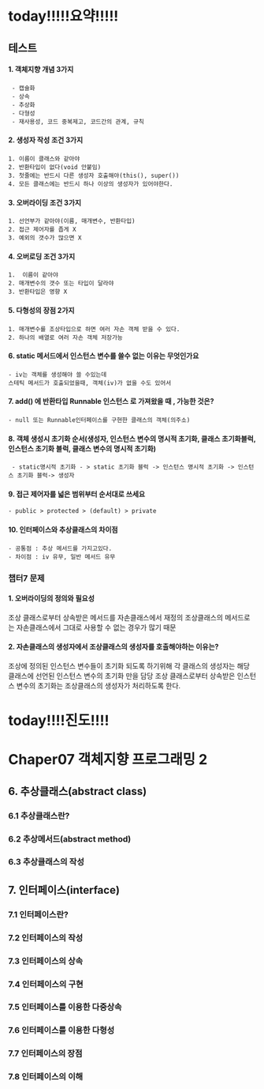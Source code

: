 # today!!!!!요약!!!!!

## 테스트

#### 1. 객체지향 개념 3가지
	 
	 - 캡슐화
	 - 상속
	 - 추상화
	 - 다형성
	 - 재사용성, 코드 중복제고, 코드간의 관계, 규칙

#### 2. 생성자 작성 조건 3가지

	1. 이름이 클래스와 같아야
	2. 반환타입이 없다(void 안붙임)
	3. 첫줄에는 반드시 다른 생성자 호출해야(this(), super())
	4. 모든 클래스에는 반드시 하나 이상의 생성자가 있어야한다.

#### 3. 오버라이딩 조건 3가지

	1. 선언부가 같아야(이름, 매개변수, 반환타입)
	2. 접근 제어자를 좁게 X
	3. 예외의 갯수가 많으면 X

#### 4. 오버로딩 조건 3가지

	1.  이름이 같아야
	2. 매개변수의 갯수 또는 타입이 달라야
	3. 반환타입은 영향 X

#### 5. 다형성의 장점 2가지

	1. 매개변수를 조상타입으로 하면 여러 자손 객체 받을 수 있다.
	2. 하나의 배열로 여러 자손 객체 저장가능

#### 6. static 메서드에서 인스턴스 변수를 쓸수 없는 이유는 무엇인가요

	- iv는 객체를 생성해야 쓸 수있는데
	스테틱 메서드가 호출되었을때, 객체(iv)가 없을 수도 있어서
	
#### 7. add() 에 반환타입 Runnable 인스턴스 로 가져왔을 때 , 가능한 것은?

	- null 또는 Runnable인터페이스를 구현한 클래스의 객체(의주소)

#### 8. 객체 생성시 초기화 순서(생성자, 인스턴스 변수의 명시적 초기화, 클래스 초기화블럭, 인스턴스 초기화 블럭, 클래스 변수의 명시적 초기화)
	 
	 - static명시적 초기화 - > static 초기화 블럭 -> 인스턴스 명시적 초기화 -> 인스턴스 초기화 블럭-> 생성자

#### 9. 접근 제어자를 넓은 범위부터 순서대로 쓰세요 
	- public > protected > (default) > private

#### 10. 인터페이스와 추상클래스의 차이점 

	- 공통점 : 추상 메서드를 가지고있다.
	- 차이점 : iv 유무, 일반 메서드 유무

### 챕터7 문제

#### 1. 오버라이딩의 정의와 필요성

조상 클래스로부터 상속받은 메서드를 자손클래스에서 재정의
조상클래스의 메서드로는 자손클래스에서 그대로 사용할 수 없는 경우가 많기 때문

#### 2. 자손클래스의 생성자에서 조상클래스의 생성자를 호출해야하는 이유는?

조상에 정의된 인스턴스 변수들이 초기화 되도록 하기위해
각 클래스의 생성자는 해당 클래스에 선언된 인스턴스 변수의 초기화 만을 담당
조상 클래스로부터 상속받은 인스턴스 변수의 초기화는 조상클래스의 생성자가 처리하도록 한다.


# today!!!!진도!!!!
 
# Chaper07 객체지향 프로그래밍 2


## 6. 추상클래스(abstract class)

### 6.1 추상클래스란?
### 6.2 추상메서드(abstract method)
### 6.3 추상클래스의 작성

## 7. 인터페이스(interface)

### 7.1	인터페이스란?
### 7.2 인터페이스의 작성
### 7.3 인터페이스의 상속
### 7.4 인터페이스의 구현
### 7.5 인터페이스를 이용한 다중상속
### 7.6 인터페이스를 이용한 다형성
### 7.7 인터페이스의 장점
### 7.8 인터페이스의 이해


<!--stackedit_data:
eyJoaXN0b3J5IjpbMTcxNjIyNDAyNywxNzYyMzQ1NzA0LDE3Nj
g0NDY2OTQsODI0MjU2NTU2XX0=
-->